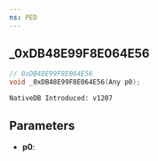 ```yaml
---
ns: PED
---
```

## _0xDB48E99F8E064E56

```c
// 0xDB48E99F8E064E56
void _0xDB48E99F8E064E56(Any p0);
```

```
NativeDB Introduced: v1207
```

## Parameters
* **p0**:
